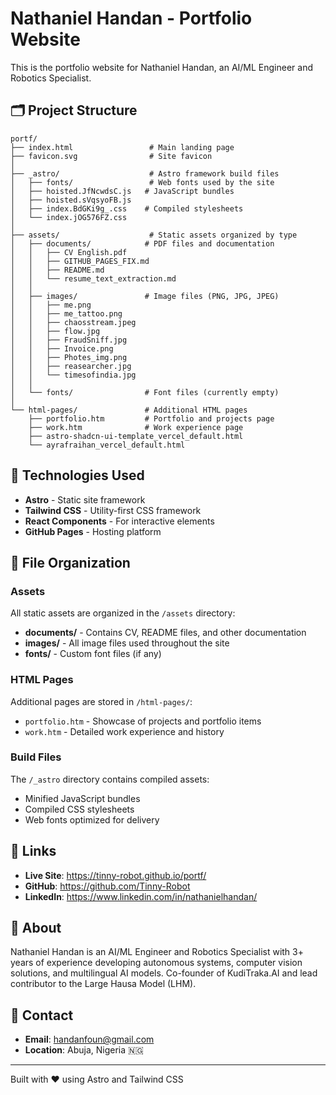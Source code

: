 # Nathaniel Handan - Portfolio Website

This is the portfolio website for Nathaniel Handan, an AI/ML Engineer and Robotics Specialist.

## 🗂️ Project Structure

```
portf/
├── index.html                 # Main landing page
├── favicon.svg                # Site favicon
│
├── _astro/                    # Astro framework build files
│   ├── fonts/                 # Web fonts used by the site
│   ├── hoisted.JfNcwdsC.js   # JavaScript bundles
│   ├── hoisted.sVqsyoFB.js
│   ├── index.BdGKi9g_.css    # Compiled stylesheets
│   └── index.jOG576FZ.css
│
├── assets/                    # Static assets organized by type
│   ├── documents/            # PDF files and documentation
│   │   ├── CV English.pdf
│   │   ├── GITHUB_PAGES_FIX.md
│   │   ├── README.md
│   │   └── resume_text_extraction.md
│   │
│   ├── images/               # Image files (PNG, JPG, JPEG)
│   │   ├── me.png
│   │   ├── me_tattoo.png
│   │   ├── chaosstream.jpeg
│   │   ├── flow.jpg
│   │   ├── FraudSniff.jpg
│   │   ├── Invoice.png
│   │   ├── Photes_img.png
│   │   ├── reasearcher.jpg
│   │   └── timesofindia.jpg
│   │
│   └── fonts/                # Font files (currently empty)
│
└── html-pages/               # Additional HTML pages
    ├── portfolio.htm         # Portfolio and projects page
    ├── work.htm              # Work experience page
    ├── astro-shadcn-ui-template_vercel_default.html
    └── ayrafraihan_vercel_default.html
```

## 🚀 Technologies Used

- **Astro** - Static site framework
- **Tailwind CSS** - Utility-first CSS framework
- **React Components** - For interactive elements
- **GitHub Pages** - Hosting platform

## 📝 File Organization

### Assets
All static assets are organized in the `/assets` directory:
- **documents/** - Contains CV, README files, and other documentation
- **images/** - All image files used throughout the site
- **fonts/** - Custom font files (if any)

### HTML Pages
Additional pages are stored in `/html-pages/`:
- `portfolio.htm` - Showcase of projects and portfolio items
- `work.htm` - Detailed work experience and history

### Build Files
The `/_astro` directory contains compiled assets:
- Minified JavaScript bundles
- Compiled CSS stylesheets
- Web fonts optimized for delivery

## 🔗 Links

- **Live Site**: https://tinny-robot.github.io/portf/
- **GitHub**: https://github.com/Tinny-Robot
- **LinkedIn**: https://www.linkedin.com/in/nathanielhandan/

## 👤 About

Nathaniel Handan is an AI/ML Engineer and Robotics Specialist with 3+ years of experience developing autonomous systems, computer vision solutions, and multilingual AI models. Co-founder of KudiTraka.AI and lead contributor to the Large Hausa Model (LHM).

## 📧 Contact

- **Email**: handanfoun@gmail.com
- **Location**: Abuja, Nigeria 🇳🇬

---

Built with ❤️ using Astro and Tailwind CSS
